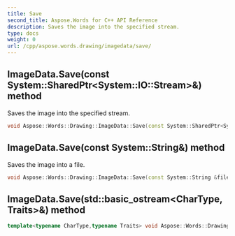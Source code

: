 ```yaml
---
title: Save
second_title: Aspose.Words for C++ API Reference
description: Saves the image into the specified stream. 
type: docs
weight: 0
url: /cpp/aspose.words.drawing/imagedata/save/
---
```

## ImageData.Save(const System::SharedPtr\<System::IO::Stream\>\&) method


Saves the image into the specified stream.

```cpp
void Aspose::Words::Drawing::ImageData::Save(const System::SharedPtr<System::IO::Stream> &stream)
```

## ImageData.Save(const System::String\&) method


Saves the image into a file.

```cpp
void Aspose::Words::Drawing::ImageData::Save(const System::String &fileName)
```

## ImageData.Save(std::basic_ostream\<CharType, Traits\>\&) method




```cpp
template<typename CharType,typename Traits> void Aspose::Words::Drawing::ImageData::Save(std::basic_ostream<CharType, Traits> &stream)
```

